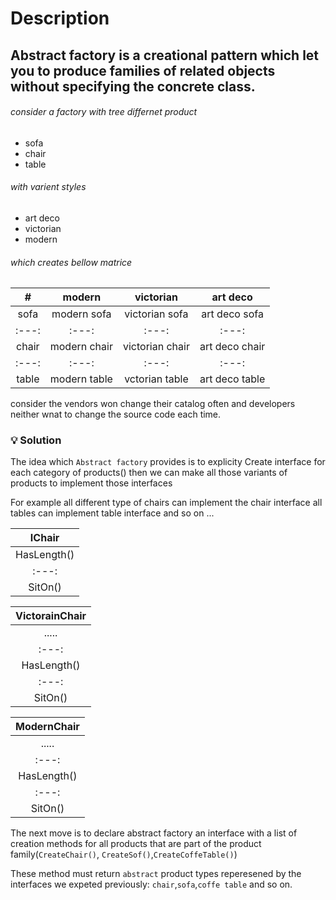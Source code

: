 # Description 

## Abstract factory is a creational pattern which let you to produce families of related objects without specifying the concrete class.

###### consider a factory with tree differnet product 
* sofa
* chair
* table

###### with varient styles 
* art deco
* victorian
* modern

###### which creates bellow matrice

| # | modern | victorian | art deco |
| :---:| :---:| :---:| :---:|
| sofa | modern sofa | victorian sofa | art deco sofa |
| :---:| :---:| :---:| :---:|
| chair | modern chair | victorian chair | art deco chair |
| :---:| :---:| :---:| :---:|
| table | modern table | vctorian table | art deco table |

consider the vendors won change their catalog often and developers neither wnat to change the source code each time.

### :bulb: Solution

The idea which `Abstract factory` provides is to explicity Create interface for each category of products()
then we can make all those variants of products to implement those interfaces

For example all different type of chairs can implement the chair interface all tables can implement table interface and so on ...

|    IChair    |
| :---: |
| HasLength()  |
| :---: |
|   SitOn()    |


|VictorainChair|
| :---: |
|    .....     |
| :---: |
| HasLength()  |
| :---: |
|   SitOn()    |


|  ModernChair |
| :---: |
|    .....     |
| :---: |
| HasLength()  |
| :---: |
|   SitOn()    |

The next move is to declare abstract factory an interface with a list of creation methods for all products that are part of the product family(`CreateChair()`,
`CreateSof()`,`CreateCoffeTable()`)

These method must return `abstract` product types reperesened by the interfaces we expeted previously: `chair`,`sofa`,`coffe table` and so on.

